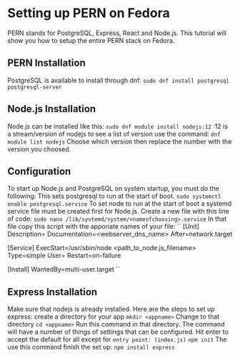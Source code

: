 # Setting up PERN on Fedora
PERN stands for PostgreSQL, Express, React and Node.js. This tutorial will show you how to setup the entire PERN stack on Fedora.

## PERN Installation
PostgreSQL is available to install through dnf:
``
sudo dnf install postgresql postgresql-server
``

## Node.js Installation
Node.js can be installed like this:
``
sudo dnf module install nodejs:12
``
:12 is a stream/version of nodejs to see a list of version use the command:
``
dnf module list nodejs
``
Choose which version then replace the number with the version you choosed.

## Configuration
To start up Node.js and PostgreSQL on system startup, you must do the following:
This sets postgresql to run at the start of boot.
``
sudo systemctl enable postgresql.service
``
To set node to run at the start of boot a systemd service file must be created first for Node.js. Create a new file with this line of code:
``
sudo nano /lib/systemd/system/<nameofchoosing>.service
``
In that file copy this script with the apporiate names of your file:
``
[Unit]
Description=<Your services description here>
Documentation=<webserver_dns_name>
After=network.target

[Service]
ExecStart=/usr/sbin/node <path_to_node.js_filename>
Type=simple
User=<username>
Restart=on-failure

[Install]
WantedBy=multi-user.target
``

## Express Installation
Make sure that nodejs is already installed. Here are the steps to set up express:
create a directory for your app
``
mkdir <appname>
``
Change to that directory
``
cd <appname>
``
Run this command in that directory. The command will have a number of things of settings that can be configured. Hit enter to accept the default for all except for ``entry point: (index.js)``
``
npm init
``
The use this command finish the set up:
``
npm install express
``


